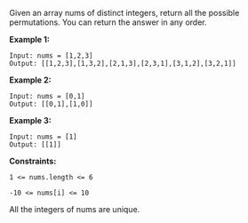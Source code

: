 Given an array nums of distinct integers, return all the possible permutations. You can return the answer in any order.


**Example 1:**

```
Input: nums = [1,2,3]
Output: [[1,2,3],[1,3,2],[2,1,3],[2,3,1],[3,1,2],[3,2,1]]
```

**Example 2:**
```
Input: nums = [0,1]
Output: [[0,1],[1,0]]
```

**Example 3:**

```
Input: nums = [1]
Output: [[1]]
```

**Constraints:**

`1 <= nums.length <= 6`

`-10 <= nums[i] <= 10`

All the integers of nums are unique.